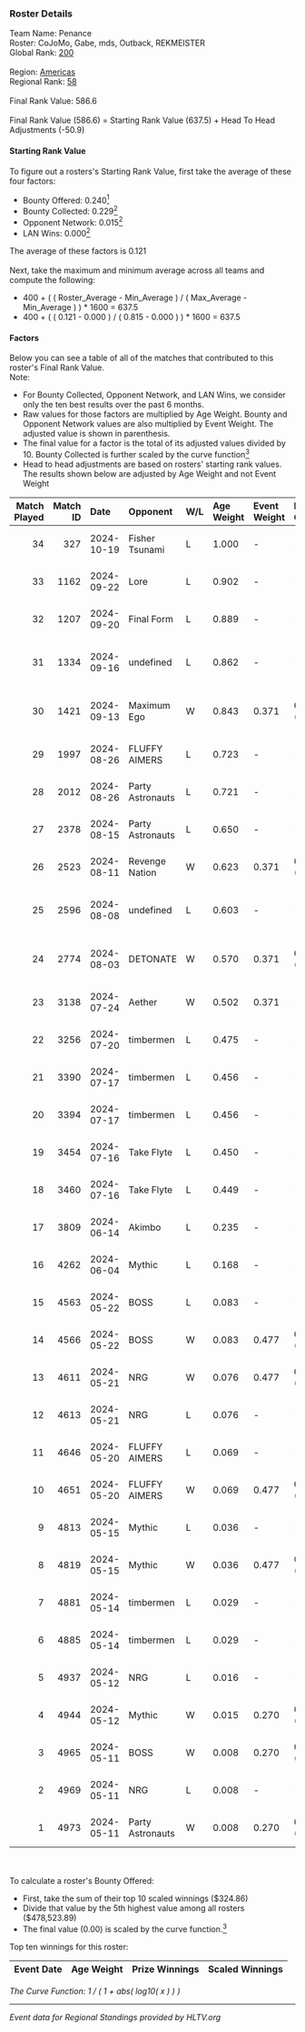 ### Roster Details<br />
Team Name: Penance<br />
Roster: CoJoMo, Gabe, mds, Outback, REKMEISTER<br />
Global Rank: [200](../../standings_global_2024_11_06.md)<br />
<br />
Region: [Americas]( ../../standings_americas_2024_11_06.md)<br />
Regional Rank: [58]( ../../standings_americas_2024_11_06.md)<br />
<br />
Final Rank Value:  586.6<br />
<br />
Final Rank Value (586.6) = Starting Rank Value (637.5) + Head To Head Adjustments (-50.9)<br />

#### Starting Rank Value<br />
To figure out a rosters's Starting Rank Value, first take the average of these four factors:<br />
- Bounty Offered: 0.240[<sup>1</sup>](#table2)
- Bounty Collected: 0.229[<sup>2</sup>](#table1)
- Opponent Network: 0.015[<sup>2</sup>](#table1)
- LAN Wins: 0.000[<sup>2</sup>](#table1)

The average of these factors is 0.121<br />
<br />
Next, take the maximum and minimum average across all teams and compute the following:<br />
- 400 + ( ( Roster_Average - Min_Average ) / ( Max_Average - Min_Average ) ) * 1600 = 637.5
- 400 + ( ( 0.121 - 0.000 ) / ( 0.815 - 0.000 ) ) * 1600 = 637.5


#### Factors<br />
Below you can see a table of all of the matches that contributed to this roster's Final Rank Value.<br />
Note:<br />

- For Bounty Collected, Opponent Network, and LAN Wins, we consider only the ten best results over the past 6 months.
- Raw values for those factors are multiplied by Age Weight. Bounty and Opponent Network values are also multiplied by Event Weight. The adjusted value is shown in parenthesis.
- The final value for a factor is the total of its adjusted values divided by 10. Bounty Collected is further scaled by the curve function[<sup>3</sup>](#curveFunction)
- Head to head adjustments are based on rosters' starting rank values. The results shown below are adjusted by Age Weight and not Event Weight
<span id="table1"></span><br />


| Match Played | Match ID | Date       | Opponent         | W/L | Age Weight | Event Weight | Bounty Collected | Opponent Network | LAN Wins  | H2H Adj. | Roster                                    |
| -: | -: | :- | :- | :- | :- | :- | :- | :- | :- | -: | :- |
|           34 |      327 | 2024-10-19 | Fisher Tsunami   | L   | 1.000      | -            | -                | -                | -         |    -5.01 | CoJoMo, Gabe, mds, Outback, REKMEISTER    |
|           33 |     1162 | 2024-09-22 | Lore             | L   | 0.902      | -            | -                | -                | -         |   -17.78 | CoJoMo, Gabe, mds, shutout, YuZ           |
|           32 |     1207 | 2024-09-20 | Final Form       | L   | 0.889      | -            | -                | -                | -         |   -13.21 | CoJoMo, Gabe, mds, shutout, YuZ           |
|           31 |     1334 | 2024-09-16 | undefined        | L   | 0.862      | -            | -                | -                | -         |    -9.31 | CoJoMo, CooperTrooper, Gabe, mds, shutout |
|           30 |     1421 | 2024-09-13 | Maximum Ego      | W   | 0.843      | 0.371        | 0.000 (0.000)    | -                | 0 (0.000) |     5.71 | CoJoMo, CooperTrooper, Gabe, mds, shutout |
|           29 |     1997 | 2024-08-26 | FLUFFY AIMERS    | L   | 0.723      | -            | -                | -                | -         |    -6.83 | CoJoMo, Gabe, Louie, mds, shutout         |
|           28 |     2012 | 2024-08-26 | Party Astronauts | L   | 0.721      | -            | -                | -                | -         |    -3.42 | CoJoMo, Gabe, Louie, mds, shutout         |
|           27 |     2378 | 2024-08-15 | Party Astronauts | L   | 0.650      | -            | -                | -                | -         |    -3.48 | CoJoMo, Gabe, Louie, mds, shutout         |
|           26 |     2523 | 2024-08-11 | Revenge Nation   | W   | 0.623      | 0.371        | 0.003 (0.001)    | 0.249 (0.057)    | 0 (0.000) |    12.66 | CoJoMo, Gabe, Louie, mds, shutout         |
|           25 |     2596 | 2024-08-08 | undefined        | L   | 0.603      | -            | -                | -                | -         |    -7.28 | CoJoMo, CooperTrooper, Gabe, mds, shutout |
|           24 |     2774 | 2024-08-03 | DETONATE         | W   | 0.570      | 0.371        | 0.000 (0.000)    | 0.103 (0.022)    | 0 (0.000) |     6.15 | CoJoMo, CooperTrooper, Gabe, mds, shutout |
|           23 |     3138 | 2024-07-24 | Aether           | W   | 0.502      | 0.371        | -                | 0.100 (0.019)    | 0 (0.000) |     5.26 | CoJoMo, Gabe, mds, nooz, shutout          |
|           22 |     3256 | 2024-07-20 | timbermen        | L   | 0.475      | -            | -                | -                | -         |    -1.91 | CoJoMo, Gabe, mds, nooz, shutout          |
|           21 |     3390 | 2024-07-17 | timbermen        | L   | 0.456      | -            | -                | -                | -         |    -1.83 | CoJoMo, Gabe, mds, shutout, xaler         |
|           20 |     3394 | 2024-07-17 | timbermen        | L   | 0.456      | -            | -                | -                | -         |    -1.86 | CoJoMo, Gabe, mds, shutout, xaler         |
|           19 |     3454 | 2024-07-16 | Take Flyte       | L   | 0.450      | -            | -                | -                | -         |    -4.18 | CoJoMo, Gabe, mds, shutout, xaler         |
|           18 |     3460 | 2024-07-16 | Take Flyte       | L   | 0.449      | -            | -                | -                | -         |    -4.32 | CoJoMo, Gabe, mds, shutout, xaler         |
|           17 |     3809 | 2024-06-14 | Akimbo           | L   | 0.235      | -            | -                | -                | -         |    -2.45 | CoJoMo, Gabe, mds, shutout, xaler         |
|           16 |     4262 | 2024-06-04 | Mythic           | L   | 0.168      | -            | -                | -                | -         |    -2.16 | CoJoMo, Gabe, Louie, mds, shutout         |
|           15 |     4563 | 2024-05-22 | BOSS             | L   | 0.083      | -            | -                | -                | -         |    -0.61 | BeaKie, CoJoMo, Gabe, mds, shutout        |
|           14 |     4566 | 2024-05-22 | BOSS             | W   | 0.083      | 0.477        | 0.029 (0.001)    | 0.383 (0.015)    | 0 (0.000) |     2.01 | BeaKie, CoJoMo, Gabe, mds, shutout        |
|           13 |     4611 | 2024-05-21 | NRG              | W   | 0.076      | 0.477        | 0.049 (0.002)    | 0.505 (0.018)    | 0 (0.000) |     1.98 | BeaKie, CoJoMo, Gabe, mds, shutout        |
|           12 |     4613 | 2024-05-21 | NRG              | L   | 0.076      | -            | -                | -                | -         |    -0.42 | BeaKie, CoJoMo, Gabe, mds, shutout        |
|           11 |     4646 | 2024-05-20 | FLUFFY AIMERS    | L   | 0.069      | -            | -                | -                | -         |    -0.63 | BeaKie, CoJoMo, Gabe, mds, shutout        |
|           10 |     4651 | 2024-05-20 | FLUFFY AIMERS    | W   | 0.069      | 0.477        | 0.014 (0.000)    | 0.509 (0.017)    | 0 (0.000) |     1.55 | BeaKie, CoJoMo, Gabe, mds, shutout        |
|            9 |     4813 | 2024-05-15 | Mythic           | L   | 0.036      | -            | -                | -                | -         |    -0.46 | BeaKie, CoJoMo, Gabe, mds, shutout        |
|            8 |     4819 | 2024-05-15 | Mythic           | W   | 0.036      | 0.477        | 0.002 (0.000)    | 0.220 (0.004)    | 0 (0.000) |     0.68 | BeaKie, CoJoMo, Gabe, mds, shutout        |
|            7 |     4881 | 2024-05-14 | timbermen        | L   | 0.029      | -            | -                | -                | -         |    -0.11 | BeaKie, CoJoMo, Gabe, mds, shutout        |
|            6 |     4885 | 2024-05-14 | timbermen        | L   | 0.029      | -            | -                | -                | -         |    -0.11 | BeaKie, CoJoMo, Gabe, mds, shutout        |
|            5 |     4937 | 2024-05-12 | NRG              | L   | 0.016      | -            | -                | -                | -         |    -0.09 | BeaKie, CoJoMo, Gabe, mds, shutout        |
|            4 |     4944 | 2024-05-12 | Mythic           | W   | 0.015      | 0.270        | 0.002 (0.000)    | 0.220 (0.001)    | 0 (0.000) |     0.27 | BeaKie, CoJoMo, Gabe, mds, shutout        |
|            3 |     4965 | 2024-05-11 | BOSS             | W   | 0.008      | 0.270        | 0.029 (0.000)    | 0.383 (0.001)    | 0 (0.000) |     0.21 | BeaKie, CoJoMo, Gabe, mds, shutout        |
|            2 |     4969 | 2024-05-11 | NRG              | L   | 0.008      | -            | -                | -                | -         |    -0.04 | BeaKie, CoJoMo, Gabe, mds, shutout        |
|            1 |     4973 | 2024-05-11 | Party Astronauts | W   | 0.008      | 0.270        | 0.003 (0.000)    | 0.004 (0.000)    | -         |     0.12 | BeaKie, CoJoMo, Gabe, mds, shutout        |

<br />
<span id="table2"></span><br />
To calculate a roster's Bounty Offered:<br />

- First, take the sum of their top 10 scaled winnings ($324.86)
- Divide that value by the 5th highest value among all rosters ($478,523.89)
- The final value (0.00) is scaled by the curve function.[<sup>3</sup>](#curveFunction)

Top ten winnings for this roster:<br />

| Event Date | Age Weight | Prize Winnings | Scaled Winnings |
| :- | -: | :- | :- |


<span id="curveFunction"></span>_The Curve Function: 1 / ( 1 + abs( log10( x ) ) )_<br />

---
_Event data for Regional Standings provided by HLTV.org_<br />
